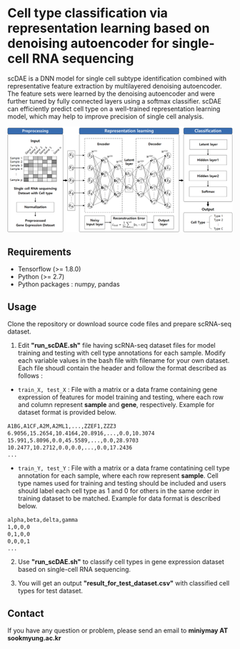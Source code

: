 # Cell type classification via representation learning based on denoising autoencoder for single-cell RNA sequencing
scDAE is a DNN model for single cell subtype identification combined with representative feature extraction by multilayered denoising autoencoder. The feature sets were learned by the denoising autoencoder and were further tuned by fully connected layers using a softmax classifier. scDAE can efficiently predict cell type on a well-trained representation learning model, which may help to improve precision of single cell analysis.

![Figure](https://github.com/cbi-bioinfo/scDAE/blob/master/celltype_classification_v6.png?raw=true)

## Requirements
* Tensorflow (>= 1.8.0)
* Python (>= 2.7)
* Python packages : numpy, pandas

## Usage
Clone the repository or download source code files and prepare scRNA-seq dataset.

1. Edit **"run_scDAE.sh"** file having scRNA-seq dataset files for model training and testing with cell type annotations for each sample. Modify each variable values in the bash file with filename for your own dataset. Each file shoudl contain the header and follow the format described as follows :

- ```train_X, test_X``` : File with a matrix or a data frame containing gene expression of features for model training and testing, where each row and column represent **sample** and **gene**, respectively. Example for dataset format is provided below.

```
A1BG,A1CF,A2M,A2ML1,...,ZZEF1,ZZZ3
6.9056,15.2654,10.4164,20.8916,...,0.0,10.3074
15.991,5.8096,0.0,45.5589,...,0.0,28.9703
10.2477,10.2712,0.0,0.0,...,0.0,17.2436
...
```

- ```train_Y, test_Y``` : File with a matrix or a data frame contatining cell type annotation for each sample, where each row represent **sample**. Cell type names used for training and testing should be included and users should label each cell type as 1 and 0 for others in the same order in training dataset to be matched. Example for data format is described below.

```
alpha,beta,delta,gamma
1,0,0,0
0,1,0,0
0,0,0,1
...
```

2. Use **"run_scDAE.sh"** to classify cell types in gene expression dataset based on single-cell RNA sequencing.

3. You will get an output **"result_for_test_dataset.csv"** with classified cell types for test dataset.

## Contact
If you have any question or problem, please send an email to **miniymay AT sookmyung.ac.kr**
